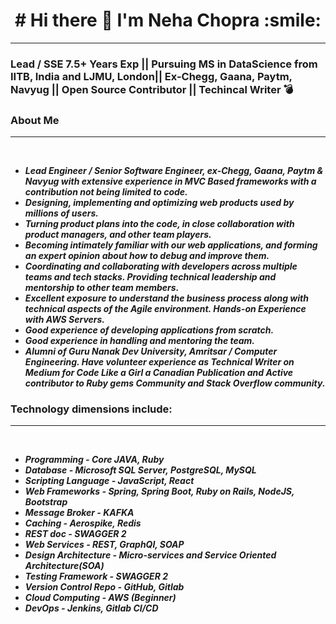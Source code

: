                                                           
  <h1 align="center"> # Hi there 👋    I'm Neha Chopra :smile: </h1>

--------------------------------------------------------------------------------------------------------------------------------------------------------------------

### Lead / SSE 7.5+ Years Exp || Pursuing MS in DataScience from IITB, India and LJMU, London|| Ex-Chegg, Gaana, Paytm, Navyug || Open Source Contributor || Techincal Writer :bomb:

### About Me
--------------------------------------------------------------------------------------------------------------------------------------------------------------------
 <p>
 <tr>
    <td>
     <br />
     <ul>
      <li><strong><i>Lead Engineer / Senior Software Engineer, ex-Chegg, Gaana, Paytm & Navyug with extensive experience in MVC Based frameworks with a contribution not being limited to code.</i></strong></li>
      <li><strong><i>Designing, implementing and optimizing web products used by millions of users.</i></strong></li>
      <li><strong><i>Turning product plans into the code, in close collaboration with product managers, and other team players.</i></strong></li>
      <li><strong><i>Becoming intimately familiar with our web applications, and forming an expert opinion about how to debug and improve them.</i></strong></li>
      <li><strong><i>Coordinating and collaborating with developers across multiple teams and tech stacks. Providing technical leadership and mentorship to other team members.</i></strong></li>
      <li><strong><i>Excellent exposure to understand the business process along with technical aspects of the Agile environment. Hands-on Experience with AWS Servers.</i></strong></li>
      <li><strong><i>Good experience of developing applications from scratch.</i></strong></li>
      <li><strong><i>Good experience in handling and mentoring the team.</i></strong></li>
      <li><strong><i>Alumni of Guru Nanak Dev University, Amritsar / Computer Engineering.
Have volunteer experience as Technical Writer on Medium for Code Like a Girl a Canadian Publication and Active contributor to Ruby gems Community and Stack Overflow community.</i>
</strong></li>
     </ul>
    </td>
 </tr>
 </p>
   

### Technology dimensions include:
--------------------------------------------------------------------------------------------------------------------------------------------------------------------
  <tr>
    <td>
     <br />
     <ul>
      <li><strong><i>Programming - Core JAVA, Ruby</i></strong></li>
      <li><strong><i>Database - Microsoft SQL Server, PostgreSQL, MySQL</i></strong></li>
      <li><strong><i>Scripting Language - JavaScript, React</i></strong></li>
      <li><strong><i>Web Frameworks - Spring, Spring Boot, Ruby on Rails, NodeJS, Bootstrap</i></strong></li>
      <li><strong><i>Message Broker - KAFKA</i></strong></li>
      <li><strong><i>Caching - Aerospike, Redis</i></strong></li>
      <li><strong><i>REST doc - SWAGGER 2</i></strong></li>
      <li><strong><i>Web Services - REST, GraphQl, SOAP</i></strong></li>
      <li><strong><i>Design Architecture  - Micro-services and Service Oriented Architecture(SOA)</i></strong></li>
      <li><strong><i>Testing Framework  - SWAGGER 2</i></strong></li>
      <li><strong><i>Version Control Repo - GitHub, Gitlab</i></strong></li>
      <li><strong><i>Cloud Computing  - AWS (Beginner)</i></strong></li>
      <li><strong><i>DevOps - Jenkins, Gitlab CI/CD</i></strong></li>
     </ul>
    </td>
 </tr>
 
   
   

